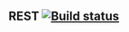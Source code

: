 ## REST [![Build status](https://ci.appveyor.com/api/projects/status/5xdgyn7m03ef6g4c?svg=true)](https://ci.appveyor.com/project/JuliSparrow/rest)

